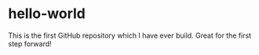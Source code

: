 # hello-world
This is the first GitHub repository which I have ever build. Great for the first step forward!
